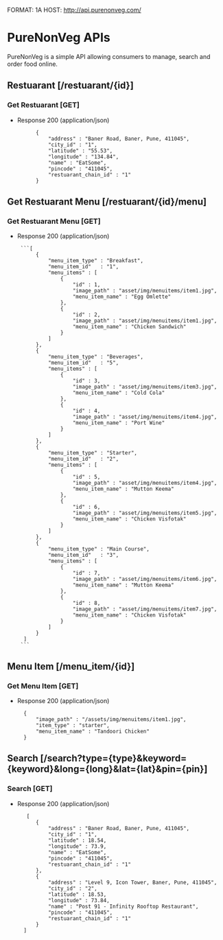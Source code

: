 FORMAT: 1A
HOST: http://api.purenonveg.com/

# PureNonVeg APIs

PureNonVeg is a simple API allowing consumers to manage, search and order food online.


## Restuarant [/restuarant/{id}]

### Get Restuarant [GET]

+ Response 200 (application/json)

       
            {
                "address" : "Baner Road, Baner, Pune, 411045",
                "city_id" : "1",
                "latitude" : "55.53",
                "longitude" : "134.84",
                "name" : "EatSome",
                "pincode" : "411045",
                "restuarant_chain_id" : "1"
            }

## Get Restuarant Menu [/restuarant/{id}/menu]
### Get Restuarant Menu [GET]

+ Response 200 (application/json)

       ```[
            {
                "menu_item_type" : "Breakfast",
                "menu_item_id"   : "1",
                "menu_items" : [
                    {
                        "id" : 1,
                        "image_path" : "asset/img/menuitems/item1.jpg",
                        "menu_item_name" : "Egg Omlette"
                    },
                    {
                        "id" : 2,
                        "image_path" : "asset/img/menuitems/item1.jpg",
                        "menu_item_name" : "Chicken Sandwich"
                    }
                ]
            },
            {
                "menu_item_type" : "Beverages",
                "menu_item_id"   : "5",
                "menu_items" : [
                    {
                        "id" : 3,
                        "image_path" : "asset/img/menuitems/item3.jpg",
                        "menu_item_name" : "Cold Cola"
                    },
                    {
                        "id" : 4,
                        "image_path" : "asset/img/menuitems/item4.jpg",
                        "menu_item_name" : "Port Wine"
                    }
                ]
            },
            {
                "menu_item_type" : "Starter",
                "menu_item_id"   : "2",
                "menu_items" : [
                    {
                        "id" : 5,
                        "image_path" : "asset/img/menuitems/item4.jpg",
                        "menu_item_name" : "Mutton Keema"
                    },
                    {
                        "id" : 6,
                        "image_path" : "asset/img/menuitems/item5.jpg",
                        "menu_item_name" : "Chicken Visfotak"
                    }
                ]
            },
            {
                "menu_item_type" : "Main Course",
                "menu_item_id"   : "3",
                "menu_items" : [
                    {
                        "id" : 7,
                        "image_path" : "asset/img/menuitems/item6.jpg",
                        "menu_item_name" : "Mutton Keema"
                    },
                    {
                        "id" : 8,
                        "image_path" : "asset/img/menuitems/item7.jpg",
                        "menu_item_name" : "Chicken Visfotak"
                    }
                ]
            }
        ]
       ``` 
        

        
## Menu Item [/menu_item/{id}]
### Get Menu Item [GET]

+ Response 200 (application/json)

        {
            "image_path" : "/assets/img/menuitems/item1.jpg",
            "item_type" : "starter",
            "menu_item_name" : "Tandoori Chicken"
        }
        
## Search [/search?type={type}&keyword={keyword}&long={long}&lat={lat}&pin={pin}]
### Search [GET]

+ Response 200 (application/json)

         [
            {
                "address" : "Baner Road, Baner, Pune, 411045",
                "city_id" : "1",
                "latitude" : 18.54,
                "longitude" : 73.9,
                "name" : "EatSome",
                "pincode" : "411045",
                "restuarant_chain_id" : "1"
            },
            {
                "address" : "Level 9, Icon Tower, Baner, Pune, 411045",
                "city_id" : "2",
                "latitude" : 18.53,
                "longitude" : 73.84,
                "name" : "Post 91 - Infinity Rooftop Restaurant",
                "pincode" : "411045",
                "restuarant_chain_id" : "1"
            }
        ]



